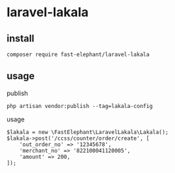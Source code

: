 # laravel-lakala

## install 
```
composer require fast-elephant/laravel-lakala
```

## usage

publish
```
php artisan vendor:publish --tag=lakala-config
```

usage
```
$lakala = new \FastElephant\LaravelLakala\Lakala();
$lakala->post('/ccss/counter/order/create', [
    'out_order_no' => '12345678',
    'merchant_no' => '822100041120005',
    'amount' => 200,
]);
```